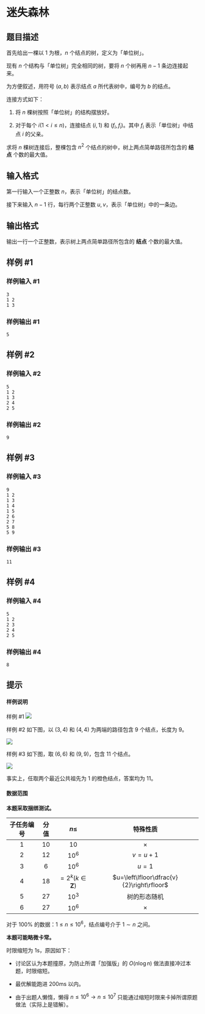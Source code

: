 # 迷失森林

## 题目描述

首先给出一棵以 $1$ 为根，$n$ 个结点的树，定义为「单位树」。

现有 $n$ 个结构与「单位树」完全相同的树，要将 $n$ 个树再用 $n-1$ 条边连接起来。

为方便叙述，用符号 $(a,b)$ 表示结点 $a$ 所代表树中，编号为 $b$ 的结点。

连接方式如下：

1. 将 $n$ 棵树按照「单位树」的结构摆放好。

2. 对于每个 $i(1<i\leq n)$，连接结点 $(i,1)$ 和 $(f_i,f_i)$。其中 $f_i$ 表示「单位树」中结点 $i$ 的父亲。

求将 $n$ 棵树连接后，整棵包含 $n^2$ 个结点的树中，树上两点简单路径所包含的 **结点** 个数的最大值。

## 输入格式

第一行输入一个正整数 $n$，表示「单位树」的结点数。

接下来输入 $n-1$ 行，每行两个正整数 $u,v$，表示「单位树」中的一条边。

## 输出格式

输出一行一个正整数，表示树上两点简单路径所包含的 **结点** 个数的最大值。

## 样例 #1

### 样例输入 #1
```
3
1 2
1 3
```

### 样例输出 #1

```
5
```

## 样例 #2

### 样例输入 #2
```
5
1 2
1 3
2 4
2 5
```

### 样例输出 #2

```
9
```

## 样例 #3

### 样例输入 #3
```
9
1 2
1 3
1 4
1 5
2 6
2 7
5 8
5 9
```

### 样例输出 #3

```
11
```

## 样例 #4

### 样例输入 #4
```
5
1 2
2 3
2 4
2 5
```

### 样例输出 #4

```
8
```

## 提示

#### 样例说明

样例 #1 ![](https://i.loli.net/2021/10/24/QRqkpeC7u4dYA5o.png)

样例 #2 如下图，以 $(3,4)$ 和 $(4,4)$ 为两端的路径包含 $9$ 个结点，长度为 $9$。

![](https://i.loli.net/2021/10/24/2IVR9ZXuNcdzTQp.png)

样例 #3 如下图，取 $(6,6)$ 和 $(9,9)$，包含 $11$ 个结点。

![](https://i.loli.net/2021/10/24/th8CWcbxQEGVXRm.png)

事实上，任取两个最近公共祖先为 $1$ 的橙色结点，答案均为 $11$。

#### 数据范围

**本题采取捆绑测试。**

| 子任务编号 | 分值 | $n\le$ | 特殊性质 |
| :----------: | :----------: | :----------: | :----------: |
| $1$ | $10$ | $10$ | $\times$ |
| $2$ | $12$ | $10^6$ | $v=u+1$ |
| $3$ | $6$ | $10^6$ | $u=1$ |
| $4$ | $18$ | $=2^k(k\in\mathbf{Z})$ | $u=\left\lfloor\dfrac{v}{2}\right\rfloor$ |
| $5$ | $27$ | $10^3$ | 树的形态随机 |
| $6$ | $27$ | $10^6$ | $\times$ |

对于 $100\%$ 的数据：$1\leq n\leq10^6$，结点编号介于 $1\sim n$ 之间。

**本题可能略微卡常。**

时限缩短为 1s，原因如下：

- 讨论区认为本题撞原，为防止所谓「加强版」的 $O(n\log n)$ 做法直接冲过本题，时限缩短。

- 最优解能跑进 200ms 以内。

- 由于出题人懒惰，懒得 $n\le10^6\rightarrow n\le10^7$ 只能通过缩短时限来卡掉所谓原题做法（实际上是错解）。

